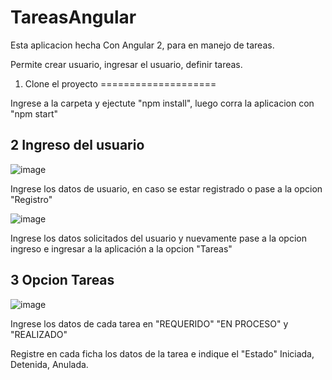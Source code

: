 # TareasAngular

Esta aplicacion hecha Con Angular 2, para en manejo de tareas.

Permite crear usuario, ingresar el usuario, definir tareas.


1. Clone el proyecto
====================

Ingrese a la carpeta y ejectute "npm install", luego corra la aplicacion con "npm start"

## 2 Ingreso del usuario

![image](https://user-images.githubusercontent.com/45112986/129126119-ba15a33e-d659-4dfc-bf23-70559069672d.png)

Ingrese los datos de usuario, en caso se estar registrado o pase a la opcion "Registro"

![image](https://user-images.githubusercontent.com/45112986/129126173-81303bd2-3bfb-4987-ba2d-bd3c42f5c158.png)

Ingrese los datos solicitados del usuario y nuevamente pase a la opcion ingreso e ingresar a la aplicación a la opcion "Tareas"

## 3 Opcion Tareas

![image](https://user-images.githubusercontent.com/45112986/129126343-5dc747f6-2010-4c9b-8c67-b574e6678441.png)

Ingrese los datos de cada tarea en "REQUERIDO" "EN PROCESO" y "REALIZADO"

Registre en cada ficha los datos de la tarea e indique el "Estado" Iniciada, Detenida, Anulada.


